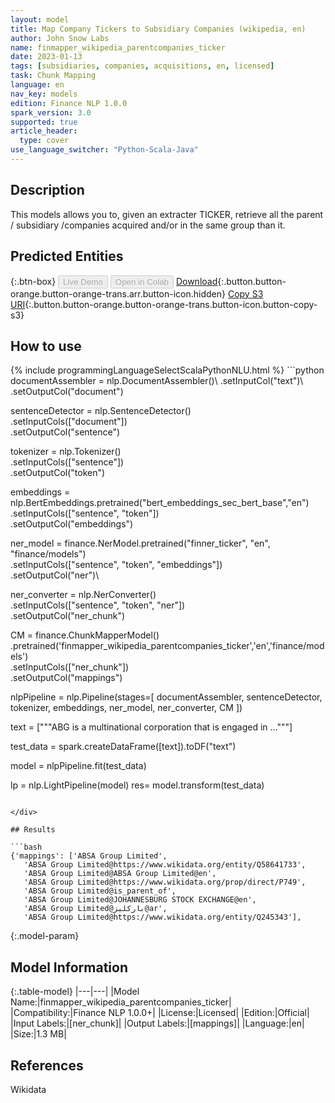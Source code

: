 ```yaml
---
layout: model
title: Map Company Tickers to Subsidiary Companies (wikipedia, en)
author: John Snow Labs
name: finmapper_wikipedia_parentcompanies_ticker
date: 2023-01-13
tags: [subsidiaries, companies, acquisitions, en, licensed]
task: Chunk Mapping
language: en
nav_key: models
edition: Finance NLP 1.0.0
spark_version: 3.0
supported: true
article_header:
  type: cover
use_language_switcher: "Python-Scala-Java"
---
```


## Description

This models allows you to, given an extracter TICKER, retrieve all the parent / subsidiary /companies acquired and/or in the same group than it.

## Predicted Entities



{:.btn-box}
<button class="button button-orange" disabled>Live Demo</button>
<button class="button button-orange" disabled>Open in Colab</button>
[Download](https://s3.amazonaws.com/auxdata.johnsnowlabs.com/finance/models/finmapper_wikipedia_parentcompanies_ticker_en_1.0.0_3.0_1673610848433.zip){:.button.button-orange.button-orange-trans.arr.button-icon.hidden}
[Copy S3 URI](s3://auxdata.johnsnowlabs.com/finance/models/finmapper_wikipedia_parentcompanies_ticker_en_1.0.0_3.0_1673610848433.zip){:.button.button-orange.button-orange-trans.button-icon.button-copy-s3}

## How to use



<div class="tabs-box" markdown="1">
{% include programmingLanguageSelectScalaPythonNLU.html %}
```python
documentAssembler = nlp.DocumentAssembler()\
        .setInputCol("text")\
        .setOutputCol("document")
        
sentenceDetector = nlp.SentenceDetector()\
        .setInputCols(["document"])\
        .setOutputCol("sentence")

tokenizer = nlp.Tokenizer()\
        .setInputCols(["sentence"])\
        .setOutputCol("token")

embeddings = nlp.BertEmbeddings.pretrained("bert_embeddings_sec_bert_base","en") \
    .setInputCols(["sentence", "token"]) \
    .setOutputCol("embeddings")

ner_model = finance.NerModel.pretrained("finner_ticker", "en", "finance/models")\
    .setInputCols(["sentence", "token", "embeddings"])\
    .setOutputCol("ner")\

ner_converter = nlp.NerConverter()\
    .setInputCols(["sentence", "token", "ner"])\
    .setOutputCol("ner_chunk")

CM = finance.ChunkMapperModel()\
      .pretrained('finmapper_wikipedia_parentcompanies_ticker','en','finance/models')\
      .setInputCols(["ner_chunk"])\
      .setOutputCol("mappings")

nlpPipeline = nlp.Pipeline(stages=[
        documentAssembler,
        sentenceDetector,
        tokenizer,
        embeddings,
        ner_model,
        ner_converter,
        CM
])

text = ["""ABG is a multinational corporation that is engaged in ..."""]

test_data = spark.createDataFrame([text]).toDF("text")

model = nlpPipeline.fit(test_data)

lp = nlp.LightPipeline(model)
res= model.transform(test_data)
```

</div>

## Results

```bash
{'mappings': ['ABSA Group Limited',
   'ABSA Group Limited@https://www.wikidata.org/entity/Q58641733',
   'ABSA Group Limited@ABSA Group Limited@en',
   'ABSA Group Limited@https://www.wikidata.org/prop/direct/P749',
   'ABSA Group Limited@is_parent_of',
   'ABSA Group Limited@JOHANNESBURG STOCK EXCHANGE@en',
   'ABSA Group Limited@باركليز@ar',
   'ABSA Group Limited@https://www.wikidata.org/entity/Q245343'],
```

{:.model-param}
## Model Information

{:.table-model}
|---|---|
|Model Name:|finmapper_wikipedia_parentcompanies_ticker|
|Compatibility:|Finance NLP 1.0.0+|
|License:|Licensed|
|Edition:|Official|
|Input Labels:|[ner_chunk]|
|Output Labels:|[mappings]|
|Language:|en|
|Size:|1.3 MB|

## References

Wikidata
